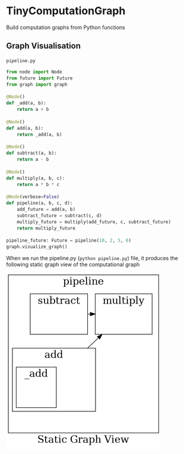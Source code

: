 # TinyComputationGraph
Build computation graphs from Python functions


## Graph Visualisation

`pipeline.py`
```python
from node import Node
from future import Future
from graph import graph

@Node()
def _add(a, b):
    return a + b

@Node()
def add(a, b):
    return _add(a, b)

@Node()
def subtract(a, b):
    return a - b

@Node()
def multiply(a, b, c):
    return a * b * c

@Node(verbose=False)
def pipeline(a, b, c, d):
    add_future = add(a, b)
    subtract_future = subtract(c, d)
    multiply_future = multiply(add_future, c, subtract_future)
    return multiply_future

pipeline_future: Future = pipeline(10, 2, 5, 6)
graph.visualize_graph()
```

When we run the pipeline.py (`python pipeline.py`) file, it produces the following static graph view of the computational graph

![alt text](images/pydot_graph.png "Static Graph View")